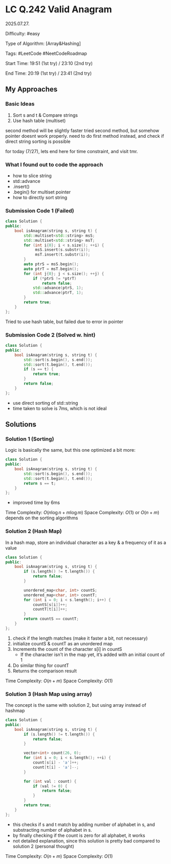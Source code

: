 # LC Q.242 Valid Anagram

2025.07.27.

Difficulty: #easy

Type of Algorithm: [Array&Hashing]

Tags: #LeetCode #NeetCodeRoadmap

Start Time: 19:51 (1st try) / 23:10 (2nd try)

End Time: 20:19 (1st try) / 23:41 (2nd try)

## My Approaches

### Basic Ideas
1. Sort s and t & Compare strings
2. Use hash table (multiset)

second method will be slightly faster
tried second method, but somehow pointer doesnt work properly.
need to do first method instead, and check if direct string sorting is possible

for today (7/27), lets end here for time constraint, and visit tmr.

### What I found out to code the approach
- how to slice string
- std::advance
- .insert()
- .begin() for multiset pointer
- how to directly sort string

### Submission Code 1 (Failed)
~~~cpp
class Solution {
public:
    bool isAnagram(string s, string t) {
        std::multiset<std::string> msS;
        std::multiset<std::string> msT;
        for (int i{0}; i < s.size(); ++i) {
             msS.insert(s.substr(i));
             msT.insert(t.substr(i));
        }
        auto ptrS = msS.begin();
        auto ptrT = msT.begin();
        for (int j{0}; j < s.size(); ++j) {
            if (*ptrS != *ptrT)
                return false;
            std::advance(ptrS, 1);
            std::advance(ptrT, 1);
        }
        return true;
    }
};
~~~
Tried to use hash table, but failed due to error in pointer

### Submission Code 2 (Solved w. hint)
~~~cpp
class Solution {
public:
    bool isAnagram(string s, string t) {
        std::sort(s.begin(), s.end());
        std::sort(t.begin(), t.end());
        if (s == t) {
            return true;
        }
        return false;
    }
};
~~~
- use direct sorting of std::string
- time taken to solve is 7ms, which is not ideal

## Solutions

### Solution 1 (Sorting)
Logic is basically the same, but this one optimized a bit more:
~~~cpp
class Solution {
public:
    bool isAnagram(string s, string t) {
        std::sort(s.begin(), s.end());
        std::sort(t.begin(), t.end());
        return s == t;
    }
};
~~~
- improved time by 6ms

Time Complexity: $O(n\log n+m\log m)$
Space Complexity: $O(1)$ or $O(n+m)$ depends on the sorting algorithms

### Solution 2 (Hash Map)
In a hash map, store an individual character as a key & a frequency of it as a value
~~~cpp
class Solution {
public:
    bool isAnagram(string s, string t) {
        if (s.length() != t.length()) {
            return false;
        }

        unordered_map<char, int> countS;
        unordered_map<char, int> countT;
        for (int i = 0; i < s.length(); i++) {
            countS[s[i]]++;
            countT[t[i]]++;
        }
        return countS == countT;
    }
};
~~~
1. check if the length matches (make it faster a bit, not necessary)
2. initialize countS & countT as an unordered map
3. Increments the count of the character s[i] in countS 
    - If the character isn’t in the map yet, it’s added with an initial count of 1
4. Do similar thing for countT
5. Returns the comparison result

Time Complexity: $O(n+m)$
Space Complexity: $O(1)$

### Solution 3 (Hash Map using array)
The concept is the same with solution 2, but using array instead of hashmap

~~~cpp
class Solution {
public:
    bool isAnagram(string s, string t) {
        if (s.length() != t.length()) {
            return false;
        }

        vector<int> count(26, 0);
        for (int i = 0; i < s.length(); ++i) {
            count[s[i] - 'a']++;
            count[t[i] - 'a']--;
        }

        for (int val : count) {
            if (val != 0) {
                return false;
            }
        }
        return true;
    }
};
~~~
- this checks if s and t match by adding number of alphabet in s, and substracting number of alphabet in s.
- by finally checking if the count is zero for all alphabet, it works
- not detailed explanation, since this solution is pretty bad compared to solution 2 (personal thought)

Time Complexity: $O(n+m)$
Space Complexity: $O(1)$